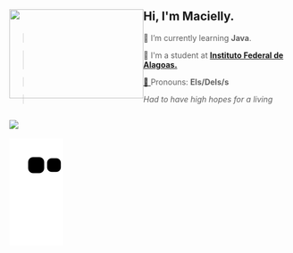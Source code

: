<div><img align="left" height="160" width="240" src="https://i.pinimg.com/originals/73/2b/b6/732bb601054da2f838f3c456203f12ce.gif"><div>
  
## Hi, I'm Macielly.

  > 🌱 I’m currently learning **Java**.
  
  > 🏫 I'm a student at <a href="https://www2.ifal.edu.br/">**Instituto Federal de Alagoas.**
  
  > 🌈 </a>Pronouns: **Els/Dels/s**
 
  
  > *Had to have high hopes for a living*
 
<!---
Maahrcy/Maahrcy is a ✨ special ✨ repository because its `README.md` (this file) appears on your GitHub profile.
You can click the Preview link to take a look at your changes.
--->

<!---  
<div>
  <img height="180cm" src="https://github-readme-stats.vercel.app/api?username=maahrcy&theme=synthwave&show_icons=true&include_all_commits=true&count_private=true"/>
  <img height="180cm" src="https://github-readme-stats.vercel.app/api/top-langs/?username=maahrcy&layout=compact&langs_count=16&theme=synthwave"/>
</div>
--->

##

<div>
  <a href = "mailto:maciellydatrindadee@gmail.com"><img src="https://img.shields.io/badge/Gmail-D14836?style=for-the-badge&logo=gmail&logoColor=white" target="_blank"></a>
<div>
  
  ![Snake animation](https://github.com/rafaballerini/rafaballerini/blob/output/github-contribution-grid-snake.svg)


